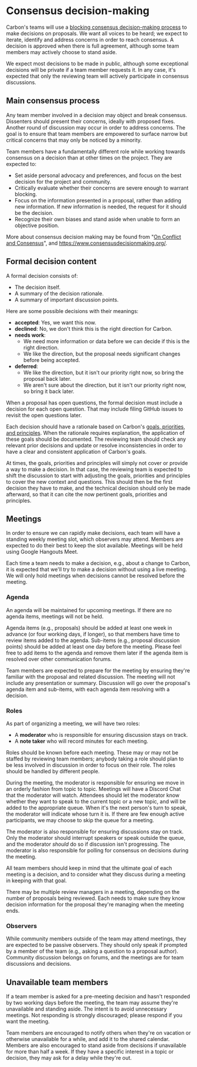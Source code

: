 # Consensus decision-making

<!--
Part of the Carbon Language project, under the Apache License v2.0 with LLVM
Exceptions. See /LICENSE for license information.
SPDX-License-Identifier: Apache-2.0 WITH LLVM-exception
-->

Carbon's teams will use a
[blocking consensus decision-making process](https://en.wikipedia.org/wiki/Consensus_decision-making#Blocking)
to make decisions on proposals. We want all voices to be heard; we expect to
iterate, identify and address concerns in order to reach consensus. A decision
is approved when there is full agreement, although some team members may
actively choose to stand aside.

We expect most decisions to be made in public, although some exceptional
decisions will be private if a team member requests it. In any case, it's
expected that only the reviewing team will actively participate in consensus
discussions.

## Main consensus process

Any team member involved in a decision may object and break consensus.
Dissenters should present their concerns, ideally with proposed fixes. Another
round of discussion may occur in order to address concerns. The goal is to
ensure that team members are empowered to surface narrow but critical concerns
that may only be noticed by a minority.

Team members have a fundamentally different role while working towards consensus
on a decision than at other times on the project. They are expected to:

- Set aside personal advocacy and preferences, and focus on the best decision
  for the project and community.
- Critically evaluate whether their concerns are severe enough to warrant
  blocking.
- Focus on the information presented in a proposal, rather than adding new
  information. If new information is needed, the request for it should be the
  decision.
- Recognize their own biases and stand aside when unable to form an objective
  position.

More about consensus decision making may be found from
"[On Conflict and Consensus](https://web.archive.org/web/20111026234752/http://www.ic.org/pnp/ocac/)",
and https://www.consensusdecisionmaking.org/.

## Formal decision content

A formal decision consists of:

- The decision itself.
- A summary of the decision rationale.
- A summary of important discussion points.

Here are some possible decisions with their meanings:

- **accepted**: Yes, we want this now.
- **declined**: No, we don't think this is the right direction for Carbon.
- **needs work**:
  - We need more information or data before we can decide if this is the right
    direction.
  - We like the direction, but the proposal needs significant changes before
    being accepted.
- **deferred**:
  - We like the direction, but it isn't our priority right now, so bring the
    proposal back later.
  - We aren't sure about the direction, but it isn't our priority right now, so
    bring it back later.

When a proposal has open questions, the formal decision must include a decision
for each open question. That may include filing GitHub issues to revisit the
open questions later.

Each decision should have a rationale based on Carbon's
[goals, priorities, and principles](goals.md). When the rationale requires
explanation, the application of these goals should be documented. The reviewing
team should check any relevant prior decisions and update or resolve
inconsistencies in order to have a clear and consistent application of Carbon's
goals.

At times, the goals, priorities and principles will simply not cover or provide
a way to make a decision. In that case, the reviewing team is expected to shift
the discussion to start with adjusting the goals, priorities and principles to
cover the new context and questions. This should then be the first decision they
have to make, and the technical decision should only be made afterward, so that
it can cite the now pertinent goals, priorities and principles.

## Meetings

In order to ensure we can rapidly make decisions, each team will have a standing
weekly meeting slot, which observers may attend. Members are expected to do
their best to keep the slot available. Meetings will be held using Google
Hangouts Meet.

Each time a team needs to make a decision, e.g., about a change to Carbon, it is
expected that we'll try to make a decision without using a live meeting. We will
only hold meetings when decisions cannot be resolved before the meeting.

### Agenda

An agenda will be maintained for upcoming meetings. If there are no agenda
items, meetings will not be held.

Agenda items (e.g., proposals) should be added at least one week in advance (or
four working days, if longer), so that members have time to review items added
to the agenda. Sub-items (e.g., proposal discussion points) should be added at
least one day before the meeting. Please feel free to add items to the agenda
and remove them later if the agenda item is resolved over other communication
forums.

Team members are expected to prepare for the meeting by ensuring they're
familiar with the proposal and related discussion. The meeting will not include
any presentation or summary. Discussion will go over the proposal's agenda item
and sub-items, with each agenda item resolving with a decision.

### Roles

As part of organizing a meeting, we will have two roles:

- A **moderator** who is responsible for ensuring discussion stays on track.
- A **note taker** who will record minutes for each meeting.

Roles should be known before each meeting. These may or may not be staffed by
reviewing team members; anybody taking a role should plan to be less involved in
discussion in order to focus on their role. The roles should be handled by
different people.

During the meeting, the moderator is responsible for ensuring we move in an
orderly fashion from topic to topic. Meetings will have a Discord Chat that the
moderator will watch. Attendees should let the moderator know whether they want
to speak to the current topic or a new topic, and will be added to the
appropriate queue. When it's the next person's turn to speak, the moderator will
indicate whose turn it is. If there are few enough active participants, we may
choose to skip the queue for a meeting.

The moderator is also responsible for ensuring discussions stay on track. Only
the moderator should interrupt speakers or speak outside the queue, and the
moderator _should_ do so if discussion isn't progressing. The moderator is also
responsible for polling for consensus on decisions during the meeting.

All team members should keep in mind that the ultimate goal of each meeting is a
decision, and to consider what they discuss during a meeting in keeping with
that goal.

There may be multiple review managers in a meeting, depending on the number of
proposals being reviewed. Each needs to make sure they know decision information
for the proposal they're managing when the meeting ends.

### Observers

While community members outside of the team may attend meetings, they are
expected to be passive observers. They should only speak if prompted by a member
of the team (e.g., asking a question to a proposal author). Community discussion
belongs on forums, and the meetings are for team discussions and decisions.

## Unavailable team members

If a team member is asked for a pre-meeting decision and hasn't responded by two
working days before the meeting, the team may assume they're unavailable and
standing aside. The intent is to avoid unnecessary meetings. Not responding is
strongly discouraged; please respond if you want the meeting.

Team members are encouraged to notify others when they're on vacation or
otherwise unavailable for a while, and add it to the shared calendar. Members
are also encouraged to stand aside from decisions if unavailable for more than
half a week. If they have a specific interest in a topic or decision, they may
ask for a delay while they're out.
